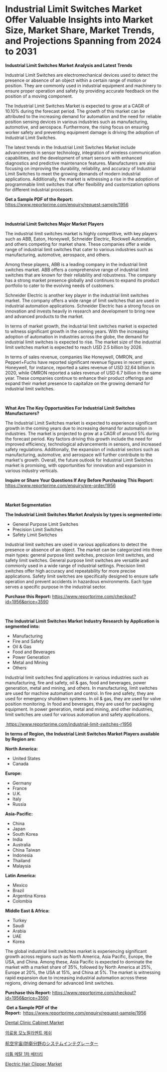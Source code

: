 <p><h1>Industrial Limit Switches Market Offer Valuable Insights into Market Size, Market Share, Market Trends, and Projections Spanning from 2024 to 2031</h1></p><p><strong>Industrial Limit Switches Market Analysis and Latest Trends</strong></p>
<p><p>Industrial Limit Switches are electromechanical devices used to detect the presence or absence of an object within a certain range of motion or position. They are commonly used in industrial equipment and machinery to ensure proper operation and safety by providing accurate feedback on the position of a moving component.</p><p>The Industrial Limit Switches Market is expected to grow at a CAGR of 10.10% during the forecast period. The growth of this market can be attributed to the increasing demand for automation and the need for reliable position sensing devices in various industries such as manufacturing, automotive, and aerospace. Furthermore, the rising focus on ensuring worker safety and preventing equipment damage is driving the adoption of Industrial Limit Switches.</p><p>The latest trends in the Industrial Limit Switches Market include advancements in sensor technology, integration of wireless communication capabilities, and the development of smart sensors with enhanced diagnostics and predictive maintenance features. Manufacturers are also focusing on improving the durability, reliability, and accuracy of Industrial Limit Switches to meet the growing demands of modern industrial applications. Additionally, the market is witnessing a rise in the adoption of programmable limit switches that offer flexibility and customization options for different industrial processes.</p></p>
<p><strong>Get a Sample PDF of the Report:&nbsp;</strong> <a href="https://www.reportprime.com/enquiry/request-sample/1956">https://www.reportprime.com/enquiry/request-sample/1956</a></p>
<p>&nbsp;</p>
<p><strong>Industrial Limit Switches Major Market Players</strong></p>
<p><p>The industrial limit switches market is highly competitive, with key players such as ABB, Eaton, Honeywell, Schneider Electric, Rockwell Automation, and others competing for market share. These companies offer a wide range of industrial limit switches that cater to various industries such as manufacturing, automotive, aerospace, and others. </p><p>Among these players, ABB is a leading company in the industrial limit switches market. ABB offers a comprehensive range of industrial limit switches that are known for their reliability and robustness. The company has a strong market presence globally and continues to expand its product portfolio to cater to the evolving needs of customers.</p><p>Schneider Electric is another key player in the industrial limit switches market. The company offers a wide range of limit switches that are used in industrial automation applications. Schneider Electric has a strong focus on innovation and invests heavily in research and development to bring new and advanced products to the market.</p><p>In terms of market growth, the industrial limit switches market is expected to witness significant growth in the coming years. With the increasing adoption of automation in industries across the globe, the demand for industrial limit switches is expected to rise. The market size of the industrial limit switches market is expected to reach USD 2.5 billion by 2026.</p><p>In terms of sales revenue, companies like Honeywell, OMRON, and Pepperl+Fuchs have reported significant revenue figures in recent years. Honeywell, for instance, reported a sales revenue of USD 32.64 billion in 2020, while OMRON reported a sales revenue of USD 6.7 billion in the same year. These companies continue to enhance their product offerings and expand their market presence to capitalize on the growing demand for industrial limit switches.</p></p>
<p>&nbsp;</p>
<p><strong>What Are The Key Opportunities For Industrial Limit Switches Manufacturers?</strong></p>
<p><p>The Industrial Limit Switches market is expected to experience significant growth in the coming years due to increasing demand for automation in industries. The market is projected to grow at a CAGR of around 5% during the forecast period. Key factors driving this growth include the need for improved efficiency, technological advancements in sensors, and increased safety regulations. Additionally, the expansion of industrial sectors such as manufacturing, automotive, and aerospace will further contribute to the market's growth. Overall, the future outlook for Industrial Limit Switches market is promising, with opportunities for innovation and expansion in various industry verticals.</p></p>
<p><strong>Inquire or Share Your Questions If Any Before Purchasing This Report:</strong> <a href="https://www.reportprime.com/enquiry/pre-order/1956">https://www.reportprime.com/enquiry/pre-order/1956</a></p>
<p>&nbsp;</p>
<p><strong>Market Segmentation</strong></p>
<p><strong>The Industrial Limit Switches Market Analysis by types is segmented into:</strong></p>
<p><ul><li>General Purpose Limit Switches</li><li>Precision Limit Switches</li><li>Safety Limit Switches</li></ul></p>
<p><p>Industrial limit switches are used in various applications to detect the presence or absence of an object. The market can be categorized into three main types: general purpose limit switches, precision limit switches, and safety limit switches. General purpose limit switches are versatile and commonly used in a wide range of industrial settings. Precision limit switches offer high accuracy and repeatability for more precise applications. Safety limit switches are specifically designed to ensure safe operation and prevent accidents in hazardous environments. Each type serves a specific purpose in the industrial sector.</p></p>
<p><strong>Purchase this Report:&nbsp;</strong><a href="https://www.reportprime.com/checkout?id=1956&price=3590">https://www.reportprime.com/checkout?id=1956&price=3590</a></p>
<p>&nbsp;</p>
<p><strong>The Industrial Limit Switches Market Industry Research by Application is segmented into:</strong></p>
<p><ul><li>Manufacturing</li><li>Fire and Safety</li><li>Oil & Gas</li><li>Food and Beverages</li><li>Power Generation</li><li>Metal and Mining</li><li>Others</li></ul></p>
<p><p>Industrial limit switches find applications in various industries such as manufacturing, fire and safety, oil & gas, food and beverages, power generation, metal and mining, and others. In manufacturing, limit switches are used for machine automation and control. In fire and safety, they are used for emergency shutdown systems. In oil & gas, they are used for valve position monitoring. In food and beverages, they are used for packaging equipment. In power generation, metal and mining, and other industries, limit switches are used for various automation and safety applications.</p></p>
<p><a href="https://www.reportprime.com/industrial-limit-switches-r1956">&nbsp;https://www.reportprime.com/industrial-limit-switches-r1956</a></p>
<p><strong>In terms of Region, the Industrial Limit Switches Market Players available by Region are:</strong></p>
<p>
    <p> <strong> North America: </strong>
        <ul>
            <li>United States</li>
            <li>Canada</li>
        </ul>
        </p> 
    <p> <strong> Europe: </strong>
        <ul>
            <li>Germany</li>
            <li>France</li>
            <li>U.K.</li>
            <li>Italy</li>
            <li>Russia</li>
        </ul>
        </p> 
    <p> <strong> Asia-Pacific: </strong>
        <ul>
            <li>China</li>
            <li>Japan</li>
            <li>South Korea</li>
            <li>India</li>
            <li>Australia</li>
            <li>China Taiwan</li>
            <li>Indonesia</li>
            <li>Thailand</li>
            <li>Malaysia</li>
        </ul>
        </p> 
    <p> <strong> Latin America: </strong>
        <ul>
            <li>Mexico</li>
            <li>Brazil</li>
            <li>Argentina Korea</li>
            <li>Colombia</li>
        </ul>
        </p> 
    <p> <strong> Middle East & Africa: </strong>
        <ul>
            <li>Turkey</li>
            <li>Saudi</li>
            <li>Arabia</li>
            <li>UAE</li>
            <li>Korea</li>
        </ul>
    </p>
    </p>
<p><p>The global industrial limit switches market is experiencing significant growth across regions such as North America, Asia Pacific, Europe, the USA, and China. Among these, Asia Pacific is expected to dominate the market with a market share of 35%, followed by North America at 25%, Europe at 20%, the USA at 15%, and China at 5%. The market is witnessing rapid expansion due to increasing industrial automation across these regions, driving demand for advanced limit switches.</p></p>
<p><strong>Purchase this Report: </strong><a href="https://www.reportprime.com/checkout?id=1956&price=3590">https://www.reportprime.com/checkout?id=1956&price=3590</a></p>
<p>&nbsp;<strong>Get a Sample PDF of the Report:&nbsp;&nbsp;</strong><a href="https://www.reportprime.com/enquiry/request-sample/1956">https://www.reportprime.com/enquiry/request-sample/1956</a></p>
<p><strong></strong></p>
<p><p><a href="https://medium.com/@stewart.churchill9078/dental-clinic-cabinet-market-trends-and-analysis-opportunities-and-challenges-for-future-growth-ae5715856681">Dental Clinic Cabinet Market</a></p><p><a href="https://github.com/amuji413411/Market-Research-Report-List-2/blob/main/8950384102599.md">의료용 모노필라멘트 메쉬</a></p><p><a href="https://github.com/DeonBoer2023/Market-Research-Report-List-3/blob/main/577928482557.md">航空宇宙/防衛分野のシステムインテグレーター</a></p><p><a href="https://github.com/msujons1512/Market-Research-Report-List-2/blob/main/9779487102598.md">리튬 메탈 1차 배터리</a></p><p><a href="https://github.com/Christopherorp895/Market-Research-Report-List-1/blob/main/electric-hair-clipper-market.md">Electric Hair Clipper Market</a></p></p>